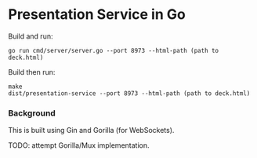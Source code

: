 # Presentation Service in Go

Build and run:
```shell
go run cmd/server/server.go --port 8973 --html-path (path to deck.html)
```

Build then run:
```shell
make
dist/presentation-service --port 8973 --html-path (path to deck.html)
```

### Background
This is built using Gin and Gorilla (for WebSockets).

TODO: attempt Gorilla/Mux implementation.
